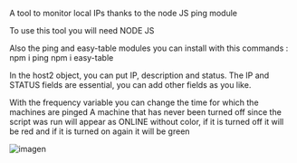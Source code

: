 A tool to monitor local IPs thanks to the node JS ping module

To use this tool you will need NODE JS

Also the ping and easy-table modules
you can install with this commands : 
npm i ping
npm i easy-table


In the host2 object, you can put IP, description and status.
The IP and STATUS fields are essential, you can add other fields as you like.

With the frequency variable you can change the time for which the machines are pinged
A machine that has never been turned off since the script was run will appear as ONLINE without color, if it is turned off it will be red and if it is turned on again it will be green


![imagen](https://cdn.discordapp.com/attachments/1003694632946913403/1011294251147087953/2022-08-22_12_01_03-Window.png)